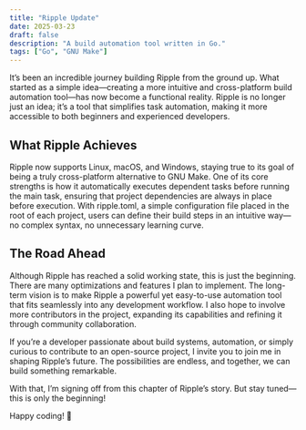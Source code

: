 ```yaml
---
title: "Ripple Update"
date: 2025-03-23
draft: false
description: "A build automation tool written in Go."
tags: ["Go", "GNU Make"]
---
```

It’s been an incredible journey building Ripple from the ground up. What started as a simple idea—creating a more intuitive and cross-platform build automation tool—has now become a functional reality. Ripple is no longer just an idea; it’s a tool that simplifies task automation, making it more accessible to both beginners and experienced developers.

## What Ripple Achieves
Ripple now supports Linux, macOS, and Windows, staying true to its goal of being a truly cross-platform alternative to GNU Make. One of its core strengths is how it automatically executes dependent tasks before running the main task, ensuring that project dependencies are always in place before execution. With ripple.toml, a simple configuration file placed in the root of each project, users can define their build steps in an intuitive way—no complex syntax, no unnecessary learning curve.

## The Road Ahead
Although Ripple has reached a solid working state, this is just the beginning. There are many optimizations and features I plan to implement. The long-term vision is to make Ripple a powerful yet easy-to-use automation tool that fits seamlessly into any development workflow. I also hope to involve more contributors in the project, expanding its capabilities and refining it through community collaboration.

If you’re a developer passionate about build systems, automation, or simply curious to contribute to an open-source project, I invite you to join me in shaping Ripple’s future. The possibilities are endless, and together, we can build something remarkable.

With that, I’m signing off from this chapter of Ripple’s story. But stay tuned—this is only the beginning!

Happy coding! 🚀

